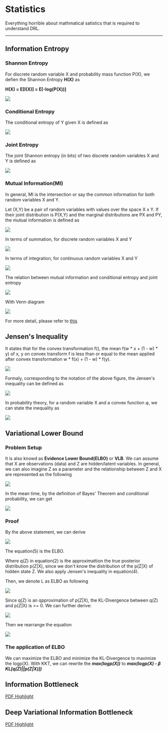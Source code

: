 # Statistics

Everything horrible about mathmatical satistics that is required to understand DRL.

---

## Information Entropy

### Shannon Entropy

For discrete random variable X and probability mass function P(X), we defien the Shannon Entropy **H(X)** as 

**H(X) = E[I(X)] = E[-log(P(X))]**

![](img/entropy/dist_entropy_sum.svg)

### Conditional Entropy

The conditional entropy of Y given X is defined as

![](img/entropy/cond_entropy.svg)
### Joint Entropy

The joint Shannon entropy (in bits) of two discrete random variables X and Y is defined as

![](img/entropy/joint_entropy.svg)

### Mutual Information(MI)

In general, MI is the intersection or say the common information for both random variables X and Y.

Let (X,Y) be a pair of random variables with values over the space X x Y. If their joint distribution is P(X,Y) and the marginal distributions are PX and PY, the mutual information is defined as

![](img/entropy/mutual_entropy_prod.svg)

In terms of summation, for discrete random variables X and Y

![](img/entropy/mutual_entropy_sum.svg)

In terms of integration, for continuous random variables X and Y

![](img/entropy/mutual_entropy_int.svg)

The relation between mutual information and conditional entropy and joint entropy

![](img/entropy/mutual_entropy_rel.svg)

With Venn diagram

![](img/entropy/mutual_entropy_venn.png)

For more detail, please refer to [this](https://en.wikipedia.org/wiki/Mutual_information)

## Jensen's Inequality

It states that for the convex transformation f(), the mean f(w * x + (1 - w) * y) of x, y on convex transform f is less than or equal to the mean applied after convex transformation w * f(x) + (1 - w) * f(y).

![](img/jensen/jensen.png)

Formaly, corresponding to the notation of the above figure, the Jensen's inequality can be defined as

![](img/jensen/jensen_formular.svg)

In probability theory, for a random variable X and a convex function φ, we can state the inequality as 

![](img/jensen/jensen_prob.svg)

## Variational Lower Bound

### Problem Setup

It is also knowd as **Evidence Lower Bound(ELBO)** or **VLB**. We can  assume that X are observations (data) and Z are hidden/latent variables. In general, we can also imagine Z as a parameter and the relationship between Z and X are represented as the following

![](./img/elbo/elbo_graph.png)

In the mean time, by the definition of Bayes' Theorem and conditional probability, we can get

![](./img/elbo/elbo_bayes.png)

### Proof

By the above statement, we can derive

![](./img/elbo/elbo_derive.png)


The equation(5) is the ELBO.

Where q(Z) in equation(2) is the approximattion the true posterior distribution p(Z|X), since we don't know the distribution of the p(Z|X) of hidden state Z. We also apply Jensen's inequality in equation(4).

Then, we denote L as ELBO as following

![](./img/elbo/elbo_L.png)

Since q(Z) is an qpproximation of p(Z|X), the KL-Divergence between q(Z) and p(Z|X) is >= 0. We can further derive:

![](./img/elbo/elbo_kl.png)

Then we rearrange the equation

![](./img/elbo/elbo_re.png)

### The application of ELBO

We can maximize the ELBO and minimize the KL-Divergence to maximize the logp(X). With KKT, we can rewrite the ***max(logp(X))*** to ***max(logp(X) - β KL[q(Z)||p(Z|X)])***

## Information Bottleneck

[PDF Highlight](./The%20information%20bottleneck%20method.pdf)
## Deep Variational Information Bottleneck

[PDF Highlight](./deep_variational_information_bottleneck.pdf)